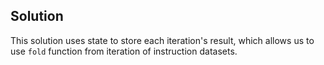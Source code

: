 ## Solution

This solution uses state to store each iteration's result, which
allows us to use `fold` function from iteration of instruction
datasets.
